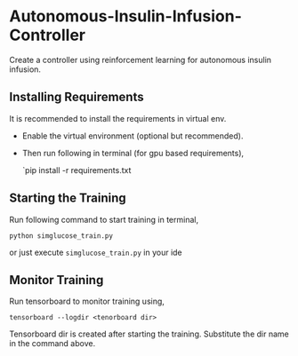 # Autonomous-Insulin-Infusion-Controller
Create a controller using reinforcement learning for autonomous insulin infusion.

## Installing Requirements 
It is recommended to install the requirements in virtual env.
- Enable the virtual environment (optional but recommended).
- Then run following in terminal (for gpu based requirements),
 
    `pip install -r requirements.txt 

## Starting the Training 

Run following command to start training in terminal,

`python simglucose_train.py`

or just execute `simglucose_train.py` in your ide

## Monitor Training 

Run tensorboard to monitor training using,

`tensorboard --logdir <tenorboard dir>`

Tensorboard dir is created after starting the training. Substitute the dir name in the command above.

